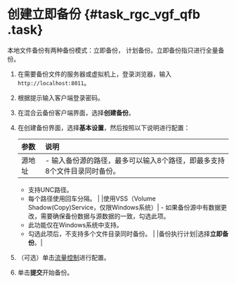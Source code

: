 # 创建立即备份 {#task_rgc_vgf_qfb .task}

本地文件备份有两种备份模式：立即备份， 计划备份。立即备份指只进行全量备份。

1.  在需要备份文件的服务器或虚拟机上，登录浏览器，输入`http://localhost:8011`。 
2.  根据提示输入客户端登录密码。 
3.  在混合云备份客户端界面，选择**创建备份**。 
4.  在创建备份界面，选择**基本设置**，然后按照以下说明进行配置： 

    |参数|说明|
    |:-|:-|
    |源地址|     -   输入备份源的路径，最多可以输入8个路径，即最多支持8个文件目录同时备份。
    -   支持UNC路径。
    -   每个路径使用回车分隔。
 |
    |使用VSS（Volume Shadow\(Copy\)Service，仅限Windows系统）|     -   如果备份源中有数据更改，需要确保备份数据与源数据的一致，勾选此项。
    -   此功能仅在Windows系统中支持。
    -   勾选此项后，不支持多个文件目录同时备份。
 |
    |备份执行计划|选择**立即备份**。|

5.  （可选）单击[流量控制](intl.zh-CN/用户指南/文件备份/流量控制.md)进行配置。 
6.  单击**提交**开始备份。 

